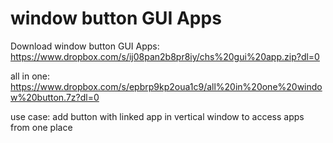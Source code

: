 # window button GUI Apps
Download window button GUI Apps: https://www.dropbox.com/s/ij08pan2b8pr8iy/chs%20gui%20app.zip?dl=0

all in one: https://www.dropbox.com/s/epbrp9kp2oua1c9/all%20in%20one%20window%20button.7z?dl=0

use case: add button with linked app in vertical window to access apps from one place 
